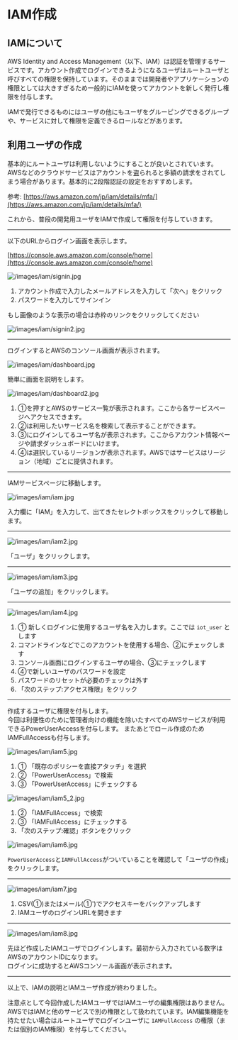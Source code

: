 # IAM作成

## IAMについて

AWS Identity and Access Management（以下、IAM）は認証を管理するサービスです。アカウント作成でログインできるようになるユーザはルートユーザと呼びすべての権限を保持しています。そのままでは開発者やアプリケーションの権限としては大きすぎるため一般的にIAMを使ってアカウントを新しく発行し権限を付与します。

IAMで発行できるものにはユーザの他にもユーザをグルーピングできるグループや、サービスに対して権限を定義できるロールなどがあります。

## 利用ユーザの作成

基本的にルートユーザは利用しないようにすることが良いとされています。AWSなどのクラウドサービスはアカウントを盗られると多額の請求をされてしまう場合があります。基本的に2段階認証の設定をおすすめします。

参考: [https://aws.amazon.com/jp/iam/details/mfa/](https://aws.amazon.com/jp/iam/details/mfa/)


これから、普段の開発用ユーザをIAMで作成して権限を付与していきます。

---

以下のURLからログイン画面を表示します。

[https://console.aws.amazon.com/console/home](https://console.aws.amazon.com/console/home)

![/images/iam/signin.jpg](/images/iam/signin.jpg)

1. アカウント作成で入力したメールアドレスを入力して「次へ」をクリック
2. パスワードを入力してサインイン

もし画像のような表示の場合は赤枠のリンクをクリックしてください

![/images/iam/signin2.jpg](/images/iam/signin2.jpg)

---

ログインするとAWSのコンソール画面が表示されます。

![/images/iam/dashboard.jpg](/images/iam/dashboard.jpg)

簡単に画面を説明をします。

![/images/iam/dashboard2.jpg](/images/iam/dashboard2.jpg)

1. ①を押すとAWSのサービス一覧が表示されます。ここから各サービスページへアクセスできます。
2. ②は利用したいサービス名を検索して表示することができます。
3. ③にログインしてるユーザ名が表示されます。ここからアカウント情報ページや請求ダッシュボードにいけます。
4. ④は選択しているリージョンが表示されます。AWSではサービスはリージョン（地域）ごとに提供されます。

---

IAMサービスページに移動します。

![/images/iam/iam.jpg](/images/iam/iam.jpg)

入力欄に「IAM」を入力して、出てきたセレクトボックスをクリックして移動します。

---

![/images/iam/iam2.jpg](/images/iam/iam2.jpg)

「ユーザ」をクリックします。

---

![/images/iam/iam3.jpg](/images/iam/iam3.jpg)

「ユーザの追加」をクリックします。

---

![/images/iam/iam4.jpg](/images/iam/iam4.jpg)

1. ① 新しくログインに使用するユーザ名を入力します。ここでは `iot_user` とします
2. コマンドラインなどでこのアカウントを使用する場合、②にチェックします
3. コンソール画面にログインするユーザの場合、③にチェックします
4. ④で新しいユーザのパスワードを設定
5. パスワードのリセットが必要のチェックは外す
6. 「次のステップ:アクセス権限」をクリック

---

作成するユーザに権限を付与します。  
今回は利便性のために管理者向けの機能を除いたすべてのAWSサービスが利用できるPowerUserAccessを付与します。
またあとでロール作成のためIAMFullAccessも付与します。

![/images/iam/iam5.jpg](/images/iam/iam5.jpg)

1. ① 「既存のポリシーを直接アタッチ」を選択
2. ② 「PowerUserAccess」で検索
3. ③ 「PowerUserAccess」にチェックする

![/images/iam/iam5_2.jpg](/images/iam/iam5_2.jpg)

1. ② 「IAMFullAccess」で検索
2. ③ 「IAMFullAccess」にチェックする
3. 「次のステップ:確認」ボタンをクリック

![/images/iam/iam6.jpg](/images/iam/iam6.jpg)

`PowerUserAccess`と`IAMFullAccess`がついていることを確認して「ユーザの作成」をクリックします。

---

![/images/iam/iam7.jpg](/images/iam/iam7.jpg)

1. CSV(①)またはメール(①')でアクセスキーをバックアップします
2. IAMユーザのログインURLを開きます

---

![/images/iam/iam8.jpg](/images/iam/iam8.jpg)

先ほど作成したIAMユーザでログインします。最初から入力されている数字はAWSのアカウントIDになります。  
ログインに成功するとAWSコンソール画面が表示されます。

---

以上で、IAMの説明とIAMユーザ作成が終わりました。

注意点として今回作成したIAMユーザではIAMユーザの編集権限はありません。  
AWSではIAMと他のサービスで別の権限として扱われています。IAM編集機能を持たせたい場合はルートユーザでログインユーザに `IAMFullAccess` の権限（または個別のIAM権限）を付与してください。
